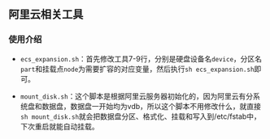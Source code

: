 ## 阿里云相关工具

### 使用介绍

-  `ecs_expansion.sh`：首先修改工具7-9行，分别是硬盘设备名`device`，分区名`part`和挂载点`node`为需要扩容的对应变量，然后执行`sh ecs_expansion.sh`即可。

-  `mount_disk.sh`：这个脚本是根据阿里云服务器初始化的，因为阿里云有分系统盘和数据盘，数据盘一开始均为vdb，所以这个脚本不用修改什么，就直接`sh mount_disk.sh`就会把数据盘分区、格式化、挂载和写入到/etc/fstab中，下次重启就能自动挂载。



